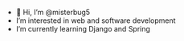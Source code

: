 - 👋 Hi, I’m @misterbug5
- I’m interested in web and software development
- I’m currently learning Django and Spring
